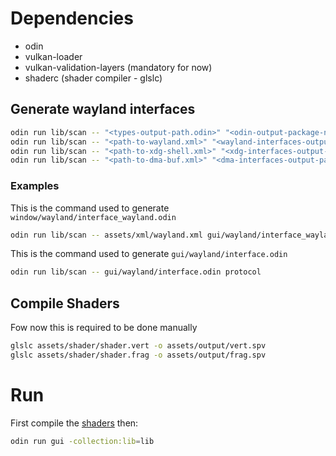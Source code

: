 # Dependencies
 - odin
 - vulkan-loader
 - vulkan-validation-layers (mandatory for now)
 - shaderc (shader compiler - glslc)

## Generate wayland interfaces
```bash
odin run lib/scan -- "<types-output-path.odin>" "<odin-output-package-name>"
odin run lib/scan -- "<path-to-wayland.xml>" "<wayland-interfaces-output-path.odin>" "<wayland-interface-array-name>" "<odin-output-package-name>"
odin run lib/scan -- "<path-to-xdg-shell.xml>" "<xdg-interfaces-output-path.odin>" "<xdg-interface-array-name>" "<odin-output-package-name>"
odin run lib/scan -- "<path-to-dma-buf.xml>" "<dma-interfaces-output-path.odin>" "<dma-interface-array-name>" "<odin-output-package-name>"
```

### Examples
This is the command used to generate `window/wayland/interface_wayland.odin`
```bash
odin run lib/scan -- assets/xml/wayland.xml gui/wayland/interface_wayland.odin WAYLAND_INTERFACES protocol
```

This is the command used to generate `gui/wayland/interface.odin`
```bash
odin run lib/scan -- gui/wayland/interface.odin protocol
```

## Compile Shaders
Fow now this is required to be done manually

```bash
glslc assets/shader/shader.vert -o assets/output/vert.spv
glslc assets/shader/shader.frag -o assets/output/frag.spv
```

# Run
First compile the [shaders](#compile-shaders) then:

```bash
odin run gui -collection:lib=lib
```
